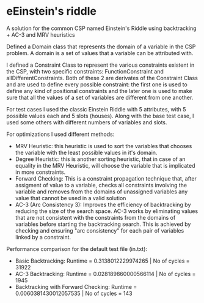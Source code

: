 # eEinstein's riddle
A solution for the common CSP named Einstein's Riddle using backtracking + AC-3 and MRV heuristics

Defined a Domain class that represents the domain of a variable in the CSP problem. A domain is a set of values that a variable can be attributed with.

I defined a Constraint Class to represent the various constraints existent in the CSP, with two specific constraints: FunctionConstraint and allDifferentConstraints. Both of these 2 are derivates of the Constraint Class and are used to define every possible constraint: the first one is used to define any kind of positional constraints and the later one is used to make sure that all the values of a set of variables are different from one another.

For test cases I used the classic Einstein Riddle with 5 attributes, with 5 possible values each and 5 slots (houses). Along with the base test case, I used some others with different numbers of variables and slots.

For optimizations I used different methods:
  * MRV Heuristic: this heuristic is used to sort the variables that chooses the variable with the least possible values in it's domain.
  * Degree Heuristic: this is another sorting heuristic, that in case of an equality in the MRV Heuristic, will choose the variable that is implicated in more constraints.
  * Forward Checking: This is a constraint propagation technique that, after assigment of value to a variable, checks all constraints involving the variable and removes from the domains of unassigned variables any value that cannot be used in a valid solution
  * AC-3 (Arc Consistency 3): Improves the efficiency of backtracking by reducing the size of the search space. AC-3 works by eliminating values that are not consistent with the constraints from the domains of variables before starting the backtracking search. This is achieved by checking and ensuring "arc consistency" for each pair of variables linked by a constraint.

Performance comparison for the default test file (in.txt):

* Basic Backtracking: Runtime = 0.3138012229974265 | No of cycles = 31922
* AC-3 Backtracking: Runtime = 0.028189860000566114 | No of cycles = 1945
* Backtracking with Forward Checking: Runtime = 0.0060381430012057535 | No of cycles = 143


